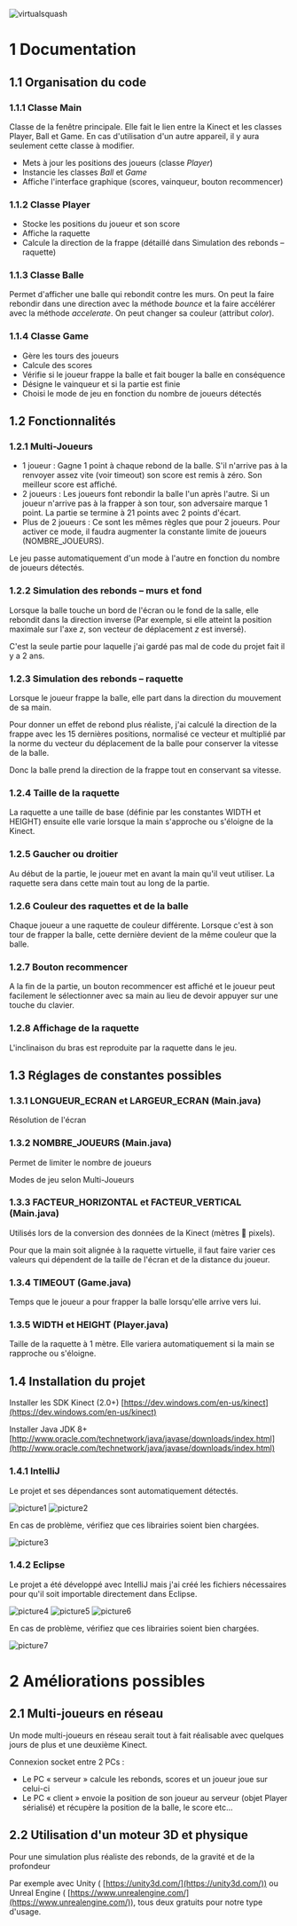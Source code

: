 ![virtualsquash](https://cloud.githubusercontent.com/assets/1939395/11165388/a51cdcfa-8b0d-11e5-9d7c-415915b4c658.png)

# 1 Documentation

## 1.1 Organisation du code

### 1.1.1 Classe Main
Classe de la fenêtre principale. Elle fait le lien entre la Kinect et les classes Player, Ball et Game. En cas d'utilisation d'un autre appareil, il y aura seulement cette classe à modifier.
- Mets à jour les positions des joueurs (classe _Player_)
- Instancie les classes _Ball_ et _Game_
- Affiche l'interface graphique (scores, vainqueur, bouton recommencer)

### 1.1.2 Classe Player
- Stocke les positions du joueur et son score
- Affiche la raquette
- Calcule la direction de la frappe (détaillé dans Simulation des rebonds – raquette)

### 1.1.3 Classe Balle
Permet d'afficher une balle qui rebondit contre les murs.
On peut la faire rebondir dans une direction avec la méthode _bounce_ et la faire accélérer avec la méthode _accelerate_.
On peut changer sa couleur (attribut _color_).

### 1.1.4 Classe Game
- Gère les tours des joueurs
- Calcule des scores
- Vérifie si le joueur frappe la balle et fait bouger la balle en conséquence
- Désigne le vainqueur et si la partie est finie
- Choisi le mode de jeu en fonction du nombre de joueurs détectés

## 1.2 Fonctionnalités

### 1.2.1 Multi-Joueurs

- 1 joueur : Gagne 1 point à chaque rebond de la balle. S'il n'arrive pas à la renvoyer assez vite (voir timeout) son score est remis à zéro. Son meilleur score est affiché.
- 2 joueurs : Les joueurs font rebondir la balle l'un après l'autre. Si un joueur n'arrive pas à la frapper à son tour, son adversaire marque 1 point. La partie se termine à 21 points avec 2 points d'écart.
- Plus de 2 joueurs : Ce sont les mêmes règles que pour 2 joueurs. Pour activer ce mode, il faudra augmenter la constante limite de joueurs (NOMBRE\_JOUEURS).

Le jeu passe automatiquement d'un mode à l'autre en fonction du nombre de joueurs détectés.

### 1.2.2 Simulation des rebonds – murs et fond

Lorsque la balle touche un bord de l'écran ou le fond de la salle, elle rebondit dans la direction inverse (Par exemple, si elle atteint la position maximale sur l'axe _z_, son vecteur de déplacement _z_ est inversé).

C'est la seule partie pour laquelle j'ai gardé pas mal de code du projet fait il y a 2 ans.

### 1.2.3 Simulation des rebonds – raquette

Lorsque le joueur frappe la balle, elle part dans la direction du mouvement de sa main.

Pour donner un effet de rebond plus réaliste, j'ai calculé la direction de la frappe avec les 15 dernières positions, normalisé ce vecteur et multiplié par la norme du vecteur du déplacement de la balle pour conserver la vitesse de la balle.

Donc la balle prend la direction de la frappe tout en conservant sa vitesse.

### 1.2.4 Taille de la raquette

La raquette a une taille de base (définie par les constantes WIDTH et HEIGHT) ensuite elle varie lorsque la main s'approche ou s'éloigne de la Kinect.

### 1.2.5 Gaucher ou droitier

Au début de la partie, le joueur met en avant la main qu'il veut utiliser. La raquette sera dans cette main tout au long de la partie.

### 1.2.6 Couleur des raquettes et de la balle

Chaque joueur a une raquette de couleur différente. Lorsque c'est à son tour de frapper la balle, cette dernière devient de la même couleur que la balle.

### 1.2.7 Bouton recommencer

A la fin de la partie, un bouton recommencer est affiché et le joueur peut facilement le sélectionner avec sa main au lieu de devoir appuyer sur une touche du clavier.

### 1.2.8 Affichage de la raquette

L'inclinaison du bras est reproduite par la raquette dans le jeu.

## 1.3 Réglages de constantes possibles

### 1.3.1 LONGUEUR\_ECRAN et LARGEUR\_ECRAN (Main.java)

Résolution de l'écran

### 1.3.2 NOMBRE\_JOUEURS (Main.java)

Permet de limiter le nombre de joueurs

Modes de jeu selon Multi-Joueurs

### 1.3.3 FACTEUR\_HORIZONTAL et FACTEUR\_VERTICAL (Main.java)

Utilisés lors de la conversion des données de la Kinect (mètres  pixels).

Pour que la main soit alignée à la raquette virtuelle, il faut faire varier ces valeurs qui dépendent de la taille de l'écran et de la distance du joueur.

### 1.3.4 TIMEOUT (Game.java)

Temps que le joueur a pour frapper la balle lorsqu'elle arrive vers lui.

### 1.3.5 WIDTH et HEIGHT (Player.java)

Taille de la raquette à 1 mètre. Elle variera automatiquement si la main se rapproche ou s'éloigne.

## 1.4 Installation du projet

Installer les SDK Kinect (2.0+) [https://dev.windows.com/en-us/kinect](https://dev.windows.com/en-us/kinect)

Installer Java JDK 8+ [http://www.oracle.com/technetwork/java/javase/downloads/index.html](http://www.oracle.com/technetwork/java/javase/downloads/index.html)

### 1.4.1 IntelliJ

Le projet et ses dépendances sont automatiquement détectés.

![picture1](https://cloud.githubusercontent.com/assets/1939395/11165344/61de7b7a-8b0c-11e5-955e-780c41a51dc1.png)
![picture2](https://cloud.githubusercontent.com/assets/1939395/11165346/61e12546-8b0c-11e5-8961-03e45347aed7.png)

En cas de problème, vérifiez que ces librairies soient bien chargées.

![picture3](https://cloud.githubusercontent.com/assets/1939395/11165348/61e269ce-8b0c-11e5-9275-7e785691ff69.png)

### 1.4.2 Eclipse

Le projet a été développé avec IntelliJ mais j'ai créé les fichiers nécessaires pour qu'il soit importable directement dans Eclipse.

![picture4](https://cloud.githubusercontent.com/assets/1939395/11165349/61e33818-8b0c-11e5-9eb6-a54ca62e5b45.png)
![picture5](https://cloud.githubusercontent.com/assets/1939395/11165347/61e25cfe-8b0c-11e5-8977-4c8f65396fcc.png)
![picture6](https://cloud.githubusercontent.com/assets/1939395/11165345/61dfe956-8b0c-11e5-80be-314e5cf13fe8.png)

En cas de problème, vérifiez que ces librairies soient bien chargées.

![picture7](https://cloud.githubusercontent.com/assets/1939395/11165350/61f606aa-8b0c-11e5-9750-abb72f755e4b.png)

# 2 Améliorations possibles

## 2.1 Multi-joueurs en réseau

Un mode multi-joueurs en réseau serait tout à fait réalisable avec quelques jours de plus et une deuxième Kinect.

Connexion socket entre 2 PCs :
- Le PC « serveur » calcule les rebonds, scores et un joueur joue sur celui-ci
- Le PC « client » envoie la position de son joueur au serveur (objet Player sérialisé) et récupère la position de la balle, le score etc…

## 2.2 Utilisation d'un moteur 3D et physique

Pour une simulation plus réaliste des rebonds, de la gravité et de la profondeur

Par exemple avec Unity ( [https://unity3d.com/](https://unity3d.com/)) ou Unreal Engine ( [https://www.unrealengine.com/](https://www.unrealengine.com/)), tous deux gratuits pour notre type d'usage.
